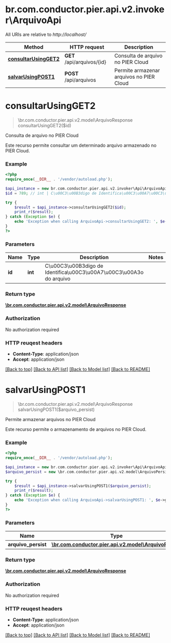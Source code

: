 # br.com.conductor.pier.api.v2.invoker\ArquivoApi

All URIs are relative to *http://localhost/*

Method | HTTP request | Description
------------- | ------------- | -------------
[**consultarUsingGET2**](ArquivoApi.md#consultarUsingGET2) | **GET** /api/arquivos/{id} | Consulta de arquivo no PIER Cloud
[**salvarUsingPOST1**](ArquivoApi.md#salvarUsingPOST1) | **POST** /api/arquivos | Permite armazenar arquivos no PIER Cloud


# **consultarUsingGET2**
> \br.com.conductor.pier.api.v2.model\ArquivoResponse consultarUsingGET2($id)

Consulta de arquivo no PIER Cloud

Este recurso permite consultar um determinado arquivo armazenado no PIER Cloud.

### Example 
```php
<?php
require_once(__DIR__ . '/vendor/autoload.php');

$api_instance = new br.com.conductor.pier.api.v2.invoker\Api\ArquivoApi();
$id = 789; // int | C\u00C3\u00B3digo de Identifica\u00C3\u00A7\u00C3\u00A3o do arquivo

try { 
    $result = $api_instance->consultarUsingGET2($id);
    print_r($result);
} catch (Exception $e) {
    echo 'Exception when calling ArquivoApi->consultarUsingGET2: ', $e->getMessage(), "\n";
}
?>
```

### Parameters

Name | Type | Description  | Notes
------------- | ------------- | ------------- | -------------
 **id** | **int**| C\u00C3\u00B3digo de Identifica\u00C3\u00A7\u00C3\u00A3o do arquivo | 

### Return type

[**\br.com.conductor.pier.api.v2.model\ArquivoResponse**](ArquivoResponse.md)

### Authorization

No authorization required

### HTTP reuqest headers

 - **Content-Type**: application/json
 - **Accept**: application/json

[[Back to top]](#) [[Back to API list]](../README.md#documentation-for-api-endpoints) [[Back to Model list]](../README.md#documentation-for-models) [[Back to README]](../README.md)

# **salvarUsingPOST1**
> \br.com.conductor.pier.api.v2.model\ArquivoResponse salvarUsingPOST1($arquivo_persist)

Permite armazenar arquivos no PIER Cloud

Este recurso permite o armazenamento de arquivos no PIER Cloud.

### Example 
```php
<?php
require_once(__DIR__ . '/vendor/autoload.php');

$api_instance = new br.com.conductor.pier.api.v2.invoker\Api\ArquivoApi();
$arquivo_persist = new \br.com.conductor.pier.api.v2.model\ArquivoPersist(); // \br.com.conductor.pier.api.v2.model\ArquivoPersist | arquivoPersist

try { 
    $result = $api_instance->salvarUsingPOST1($arquivo_persist);
    print_r($result);
} catch (Exception $e) {
    echo 'Exception when calling ArquivoApi->salvarUsingPOST1: ', $e->getMessage(), "\n";
}
?>
```

### Parameters

Name | Type | Description  | Notes
------------- | ------------- | ------------- | -------------
 **arquivo_persist** | [**\br.com.conductor.pier.api.v2.model\ArquivoPersist**](\br.com.conductor.pier.api.v2.model\ArquivoPersist.md)| arquivoPersist | 

### Return type

[**\br.com.conductor.pier.api.v2.model\ArquivoResponse**](ArquivoResponse.md)

### Authorization

No authorization required

### HTTP reuqest headers

 - **Content-Type**: application/json
 - **Accept**: application/json

[[Back to top]](#) [[Back to API list]](../README.md#documentation-for-api-endpoints) [[Back to Model list]](../README.md#documentation-for-models) [[Back to README]](../README.md)

